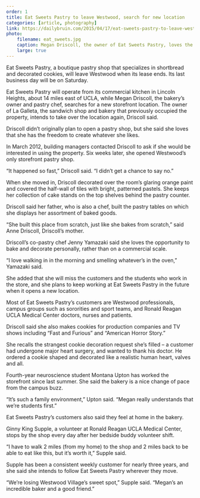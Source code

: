 ```yaml
---
order: 1
title: Eat Sweets Pastry to leave Westwood, search for new location
categories: [article, photography]
link: https://dailybruin.com/2015/04/17/eat-sweets-pastry-to-leave-westwood-search-for-new-location/
photo:
    filename: eat_sweets.jpg
    caption: Megan Driscoll, the owner of Eat Sweets Pastry, loves the freedom that comes with being a pastry chef of her own store located on Gayley Ave. She decorates the pastries and personalizes them, baking numerous cupcakes, cookies and macarons. (Angie Wang / Daily Bruin senior staff)
    large: true
---
```


Eat Sweets Pastry, a boutique pastry shop that specializes in shortbread and decorated cookies, will leave Westwood when its lease ends. Its last business day will be on Saturday.

Eat Sweets Pastry will operate from its commercial kitchen in Lincoln Heights, about 14 miles east of UCLA, while Megan Driscoll, the bakery’s owner and pastry chef, searches for a new storefront location. The owner of La Galleta, the sandwich shop and bakery that previously occupied the property, intends to take over the location again, Driscoll said.

Driscoll didn’t originally plan to open a pastry shop, but she said she loves that she has the freedom to create whatever she likes.

In March 2012, building managers contacted Driscoll to ask if she would be interested in using the property. Six weeks later, she opened Westwood’s only storefront pastry shop.

“It happened so fast,” Driscoll said. “I didn’t get a chance to say no.”

When she moved in, Driscoll decorated over the room’s glaring orange paint and covered the half-wall of tiles with bright, patterned pastels. She keeps her collection of cake stands on the top shelves behind the pastry counter.

Driscoll said her father, who is also a chef, built the pastry tables on which she displays her assortment of baked goods.

“She built this place from scratch, just like she bakes from scratch,” said Anne Driscoll, Driscoll’s mother.

Driscoll’s co-pastry chef Jenny Yamazaki said she loves the opportunity to bake and decorate personally, rather than on a commercial scale.

“I love walking in in the morning and smelling whatever’s in the oven,” Yamazaki said.

She added that she will miss the customers and the students who work in the store, and she plans to keep working at Eat Sweets Pastry in the future when it opens a new location.

Most of Eat Sweets Pastry’s customers are Westwood professionals, campus groups such as sororities and sport teams, and Ronald Reagan UCLA Medical Center doctors, nurses and patients.

Driscoll said she also makes cookies for production companies and TV shows including “Fast and Furious” and “American Horror Story.”

She recalls the strangest cookie decoration request she’s filled – a customer had undergone major heart surgery, and wanted to thank his doctor. He ordered a cookie shaped and decorated like a realistic human heart, valves and all.

Fourth-year neuroscience student Montana Upton has worked the storefront since last summer. She said the bakery is a nice change of pace from the campus buzz.

“It’s such a family environment,” Upton said. “Megan really understands that we’re students first.”

Eat Sweets Pastry’s customers also said they feel at home in the bakery.

Ginny King Supple, a volunteer at Ronald Reagan UCLA Medical Center, stops by the shop every day after her bedside buddy volunteer shift.

“I have to walk 2 miles (from my home) to the shop and 2 miles back to be able to eat like this, but it’s worth it,” Supple said.

Supple has been a consistent weekly customer for nearly three years, and she said she intends to follow Eat Sweets Pastry wherever they move.

“We’re losing Westwood Village’s sweet spot,” Supple said. “Megan’s an incredible baker and a good friend.”